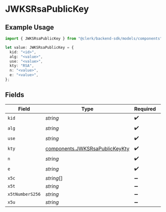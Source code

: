 # JWKSRsaPublicKey

## Example Usage

```typescript
import { JWKSRsaPublicKey } from "@clerk/backend-sdk/models/components";

let value: JWKSRsaPublicKey = {
  kid: "<id>",
  alg: "<value>",
  use: "<value>",
  kty: "RSA",
  n: "<value>",
  e: "<value>",
};
```

## Fields

| Field                                                                            | Type                                                                             | Required                                                                         | Description                                                                      |
| -------------------------------------------------------------------------------- | -------------------------------------------------------------------------------- | -------------------------------------------------------------------------------- | -------------------------------------------------------------------------------- |
| `kid`                                                                            | *string*                                                                         | :heavy_check_mark:                                                               | N/A                                                                              |
| `alg`                                                                            | *string*                                                                         | :heavy_check_mark:                                                               | N/A                                                                              |
| `use`                                                                            | *string*                                                                         | :heavy_check_mark:                                                               | N/A                                                                              |
| `kty`                                                                            | [components.JWKSRsaPublicKeyKty](../../models/components/jwksrsapublickeykty.md) | :heavy_check_mark:                                                               | N/A                                                                              |
| `n`                                                                              | *string*                                                                         | :heavy_check_mark:                                                               | N/A                                                                              |
| `e`                                                                              | *string*                                                                         | :heavy_check_mark:                                                               | N/A                                                                              |
| `x5c`                                                                            | *string*[]                                                                       | :heavy_minus_sign:                                                               | N/A                                                                              |
| `x5t`                                                                            | *string*                                                                         | :heavy_minus_sign:                                                               | N/A                                                                              |
| `x5tNumberS256`                                                                  | *string*                                                                         | :heavy_minus_sign:                                                               | N/A                                                                              |
| `x5u`                                                                            | *string*                                                                         | :heavy_minus_sign:                                                               | N/A                                                                              |